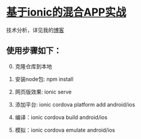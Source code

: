 # [基于ionic的混合APP实战](https://ionic.wty90.com/)

技术分析，详见我的[博客](https://www.wty90.com/2018/01/16/ionic-app/)

## 使用步骤如下：

0. 克隆仓库到本地

1. 安装node包: npm install

2. 网页版效果: ionic serve

3. 添加平台: ionic cordova platform add android/ios

4. 编译：ionic cordova build android/ios

5. 模拟：ionic cordova emulate android/ios

